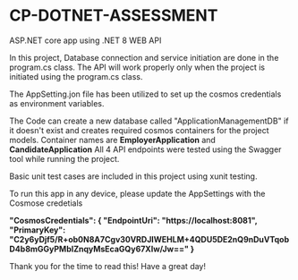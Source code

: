 # CP-DOTNET-ASSESSMENT
ASP.NET core app using .NET 8 WEB API

In this project, Database connection and service initiation are done in the program.cs class. The API will work properly only when the project is initiated using the program.cs class.

The AppSetting.jon file has been utilized to set up the cosmos credentials as environment variables.

The Code can create a new database called "ApplicationManagementDB" if it doesn't exist and creates required cosmos containers for the project models.
Container names are **EmployerApplication** and **CandidateApplication**
All 4 API endpoints were tested using the Swagger tool while running the project.

Basic unit test cases are included in this project using xunit testing.

To run this app in any device, please update the AppSettings with the Cosmose credetials

**"CosmosCredentials": {
  "EndpointUri": "https://localhost:8081",
  "PrimaryKey": "C2y6yDjf5/R+ob0N8A7Cgv30VRDJIWEHLM+4QDU5DE2nQ9nDuVTqobD4b8mGGyPMbIZnqyMsEcaGQy67XIw/Jw=="
}**

Thank you for the time to read this! Have a great day!
